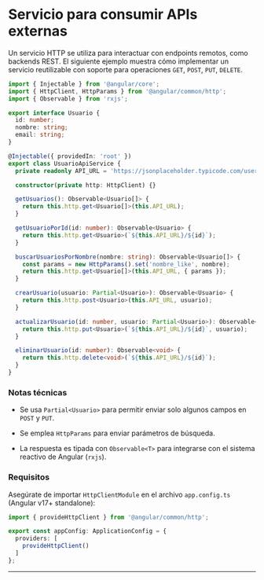 # Servicio para consumir APIs externas

Un servicio HTTP se utiliza para interactuar con endpoints remotos, como backends REST. El siguiente ejemplo muestra cómo implementar un servicio reutilizable con soporte para operaciones `GET`, `POST`, `PUT`, `DELETE`.

```ts
import { Injectable } from '@angular/core';
import { HttpClient, HttpParams } from '@angular/common/http';
import { Observable } from 'rxjs';

export interface Usuario {
  id: number;
  nombre: string;
  email: string;
}

@Injectable({ providedIn: 'root' })
export class UsuarioApiService {
  private readonly API_URL = 'https://jsonplaceholder.typicode.com/users';

  constructor(private http: HttpClient) {}

  getUsuarios(): Observable<Usuario[]> {
    return this.http.get<Usuario[]>(this.API_URL);
  }

  getUsuarioPorId(id: number): Observable<Usuario> {
    return this.http.get<Usuario>(`${this.API_URL}/${id}`);
  }

  buscarUsuariosPorNombre(nombre: string): Observable<Usuario[]> {
    const params = new HttpParams().set('nombre_like', nombre);
    return this.http.get<Usuario[]>(this.API_URL, { params });
  }

  crearUsuario(usuario: Partial<Usuario>): Observable<Usuario> {
    return this.http.post<Usuario>(this.API_URL, usuario);
  }

  actualizarUsuario(id: number, usuario: Partial<Usuario>): Observable<Usuario> {
    return this.http.put<Usuario>(`${this.API_URL}/${id}`, usuario);
  }

  eliminarUsuario(id: number): Observable<void> {
    return this.http.delete<void>(`${this.API_URL}/${id}`);
  }
}
```

### Notas técnicas

- Se usa `Partial<Usuario>` para permitir enviar solo algunos campos en `POST` y `PUT`.
    
- Se emplea `HttpParams` para enviar parámetros de búsqueda.
    
- La respuesta es tipada con `Observable<T>` para integrarse con el sistema reactivo de Angular (`rxjs`).
    

### Requisitos

Asegúrate de importar `HttpClientModule` en el archivo `app.config.ts` (Angular v17+ standalone):

```ts
import { provideHttpClient } from '@angular/common/http';

export const appConfig: ApplicationConfig = {
  providers: [
    provideHttpClient()
  ]
};
```

---


